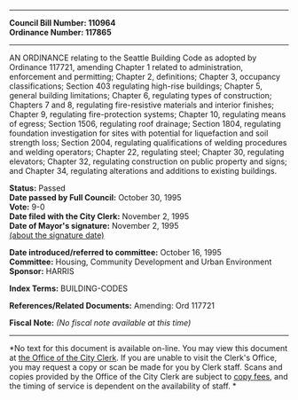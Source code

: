 * * * * *  
  
**Council Bill Number: [](#h0)[](#h2)110964**   
**Ordinance Number: 117865**  
  
* * * * *  
  
AN ORDINANCE relating to the Seattle Building Code as adopted by Ordinance 117721, amending Chapter 1 related to administration, enforcement and permitting; Chapter 2, definitions; Chapter 3, occupancy classifications; Section 403 regulating high-rise buildings; Chapter 5, general building limitations; Chapter 6, regulating types of construction; Chapters 7 and 8, regulating fire-resistive materials and interior finishes; Chapter 9, regulating fire-protection systems; Chapter 10, regulating means of egress; Section 1506, regulating roof drainage; Section 1804, regulating foundation investigation for sites with potential for liquefaction and soil strength loss; Section 2004, regulating qualifications of welding procedures and welding operators; Chapter 22, regulating steel; Chapter 30, regulating elevators; Chapter 32, regulating construction on public property and signs; and Chapter 34, regulating alterations and additions to existing buildings.  
  
**Status:** Passed   
**Date passed by Full Council:** October 30, 1995   
**Vote:** 9-0   
**Date filed with the City Clerk:** November 2, 1995   
**Date of Mayor's signature:** November 2, 1995   
[(about the signature date)](/~public/approvaldate.htm)   
  
  
**Date introduced/referred to committee:** October 16, 1995   
**Committee:** Housing, Community Development and Urban Environment   
**Sponsor:** HARRIS   
  
**Index Terms:** BUILDING-CODES  
  
**References/Related Documents:** Amending: Ord 117721  
  
**Fiscal Note:** *(No fiscal note available at this time)*  
  
* * * * *  
  
*No text for this document is available on-line. You may view this document at [the Office of the City Clerk](http://www.seattle.gov/leg/clerk/contactUs.htm). If you are unable to visit the Clerk's Office, you may request a copy or scan be made for you by Clerk staff. Scans and copies provided by the Office of the City Clerk are subject to [copy fees](http://clerk.seattle.gov/~public/clerkfees.htm), and the timing of service is dependent on the availability of staff. *  
  
  
